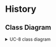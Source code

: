 # History

## Class Diagram
<details>
<summary>UC-8 class diagram</summary>
</br>



## Object Sequence Diagram

<details>
<summary>UC-8 sequence diagram</summary>
</br>


<details>
<summary>sequence diagram trials</summary>
</br>

![UC-8](diagram/history_trial_1.jpg)
